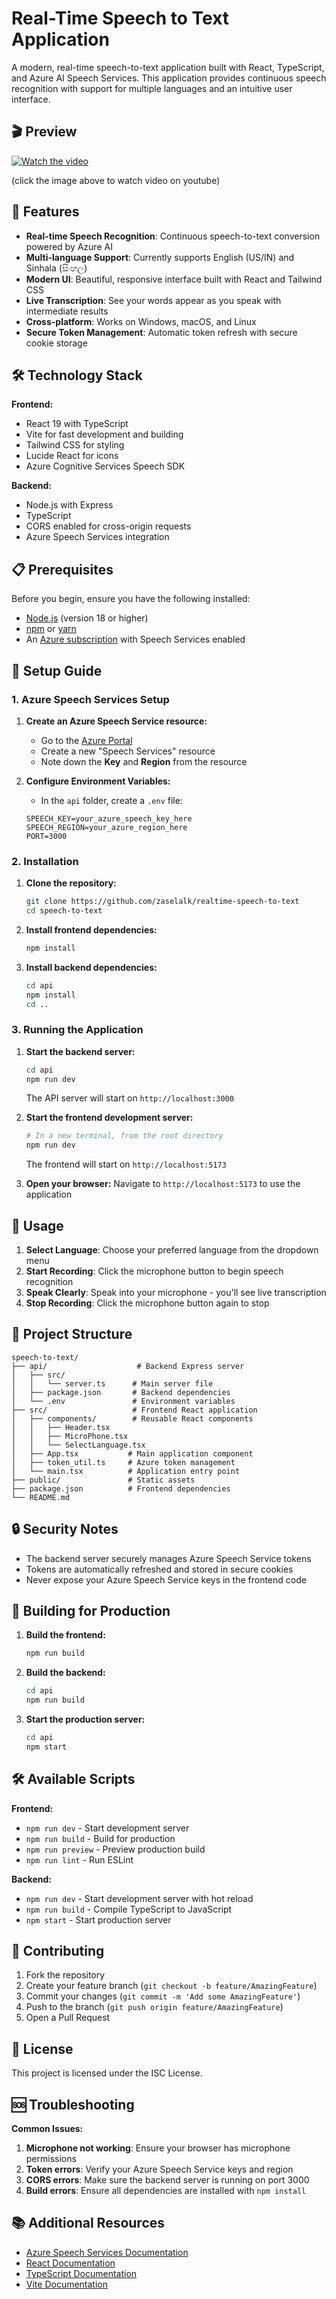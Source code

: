 # Real-Time Speech to Text Application

A modern, real-time speech-to-text application built with React, TypeScript, and Azure AI Speech Services. This application provides continuous speech recognition with support for multiple languages and an intuitive user interface.

## 🎬 Preview 
[![Watch the video](https://img.youtube.com/vi/N9X50AB6cOs/0.jpg)](https://youtu.be/N9X50AB6cOs)

(click the image above to watch video on youtube)

## 🚀 Features

- **Real-time Speech Recognition**: Continuous speech-to-text conversion powered by Azure AI
- **Multi-language Support**: Currently supports English (US/IN) and Sinhala (සිංහල)
- **Modern UI**: Beautiful, responsive interface built with React and Tailwind CSS
- **Live Transcription**: See your words appear as you speak with intermediate results
- **Cross-platform**: Works on Windows, macOS, and Linux
- **Secure Token Management**: Automatic token refresh with secure cookie storage

## 🛠️ Technology Stack

**Frontend:**

- React 19 with TypeScript
- Vite for fast development and building
- Tailwind CSS for styling
- Lucide React for icons
- Azure Cognitive Services Speech SDK

**Backend:**

- Node.js with Express
- TypeScript
- CORS enabled for cross-origin requests
- Azure Speech Services integration

## 📋 Prerequisites

Before you begin, ensure you have the following installed:

- [Node.js](https://nodejs.org/) (version 18 or higher)
- [npm](https://www.npmjs.com/) or [yarn](https://yarnpkg.com/)
- An [Azure subscription](https://azure.microsoft.com/free/) with Speech Services enabled

## 🔧 Setup Guide

### 1. Azure Speech Services Setup

1. **Create an Azure Speech Service resource:**

   - Go to the [Azure Portal](https://portal.azure.com)
   - Create a new "Speech Services" resource
   - Note down the **Key** and **Region** from the resource

2. **Configure Environment Variables:**
   - In the `api` folder, create a `.env` file:
   ```env
   SPEECH_KEY=your_azure_speech_key_here
   SPEECH_REGION=your_azure_region_here
   PORT=3000
   ```

### 2. Installation

1. **Clone the repository:**

   ```bash
   git clone https://github.com/zaselalk/realtime-speech-to-text
   cd speech-to-text
   ```

2. **Install frontend dependencies:**

   ```bash
   npm install
   ```

3. **Install backend dependencies:**
   ```bash
   cd api
   npm install
   cd ..
   ```

### 3. Running the Application

1. **Start the backend server:**

   ```bash
   cd api
   npm run dev
   ```

   The API server will start on `http://localhost:3000`

2. **Start the frontend development server:**

   ```bash
   # In a new terminal, from the root directory
   npm run dev
   ```

   The frontend will start on `http://localhost:5173`

3. **Open your browser:**
   Navigate to `http://localhost:5173` to use the application

## 🎤 Usage

1. **Select Language**: Choose your preferred language from the dropdown menu
2. **Start Recording**: Click the microphone button to begin speech recognition
3. **Speak Clearly**: Speak into your microphone - you'll see live transcription
4. **Stop Recording**: Click the microphone button again to stop

## 📁 Project Structure

```
speech-to-text/
├── api/                    # Backend Express server
│   ├── src/
│   │   └── server.ts      # Main server file
│   ├── package.json       # Backend dependencies
│   └── .env               # Environment variables
├── src/                   # Frontend React application
│   ├── components/        # Reusable React components
│   │   ├── Header.tsx
│   │   ├── MicroPhone.tsx
│   │   └── SelectLanguage.tsx
│   ├── App.tsx           # Main application component
│   ├── token_util.ts     # Azure token management
│   └── main.tsx          # Application entry point
├── public/               # Static assets
├── package.json          # Frontend dependencies
└── README.md
```

## 🔒 Security Notes

- The backend server securely manages Azure Speech Service tokens
- Tokens are automatically refreshed and stored in secure cookies
- Never expose your Azure Speech Service keys in the frontend code

## 🚀 Building for Production

1. **Build the frontend:**

   ```bash
   npm run build
   ```

2. **Build the backend:**

   ```bash
   cd api
   npm run build
   ```

3. **Start the production server:**
   ```bash
   cd api
   npm start
   ```

## 🛠️ Available Scripts

**Frontend:**

- `npm run dev` - Start development server
- `npm run build` - Build for production
- `npm run preview` - Preview production build
- `npm run lint` - Run ESLint

**Backend:**

- `npm run dev` - Start development server with hot reload
- `npm run build` - Compile TypeScript to JavaScript
- `npm start` - Start production server

## 🤝 Contributing

1. Fork the repository
2. Create your feature branch (`git checkout -b feature/AmazingFeature`)
3. Commit your changes (`git commit -m 'Add some AmazingFeature'`)
4. Push to the branch (`git push origin feature/AmazingFeature`)
5. Open a Pull Request

## 📝 License

This project is licensed under the ISC License.

## 🆘 Troubleshooting

**Common Issues:**

1. **Microphone not working**: Ensure your browser has microphone permissions
2. **Token errors**: Verify your Azure Speech Service keys and region
3. **CORS errors**: Make sure the backend server is running on port 3000
4. **Build errors**: Ensure all dependencies are installed with `npm install`

## 📚 Additional Resources

- [Azure Speech Services Documentation](https://docs.microsoft.com/en-us/azure/cognitive-services/speech-service/)
- [React Documentation](https://reactjs.org/)
- [TypeScript Documentation](https://www.typescriptlang.org/)
- [Vite Documentation](https://vitejs.dev/)
